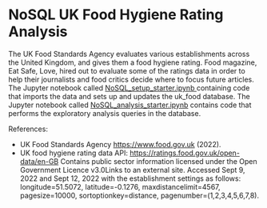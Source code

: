 # NoSQL UK Food Hygiene Rating Analysis

The UK Food Standards Agency evaluates various establishments across the United Kingdom, and gives them a food hygiene rating. Food magazine, Eat Safe, Love, hired out to evaluate some of the ratings data in order to help their journalists and food critics decide where to focus future articles. The Jupyter notebook called [NoSQL_setup_starter.ipynb ](https://github.com/adampaganini/NOSQL-Challenge/blob/main/NoSQL_setup_starter.ipynb) containing code that imports the data and sets up and updates the uk_food database. The Jupyter notebook called [NoSQL_analysis_starter.ipynb](https://github.com/adampaganini/NOSQL-Challenge/blob/main/NoSQL_analysis_starter.ipynb) contains code that performs the exploratory analysis queries in the database.



References:

- UK Food Standards Agency https://www.food.gov.uk (2022). 
- UK food hygiene rating data API: https://ratings.food.gov.uk/open-data/en-GB  Contains public sector information licensed under the Open Government Licence v3.0Links to an external site.
Accessed Sept 9, 2022 and Sept 12, 2022 with the establishment settings as follows: longitude=51.5072, latitude=-0.1276, maxdistancelimit=4567, pagesize=10000, sortoptionkey=distance, pagenumber=(1,2,3,4,5,6,7,8).
